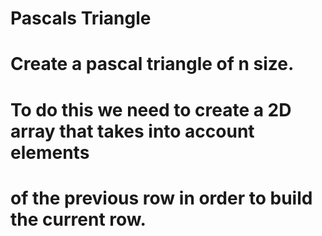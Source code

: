 # Pascals Triangle

# Create a pascal triangle of n size.

# To do this we need to create a 2D array that takes into account elements
# of the previous row in order to build the current row.
